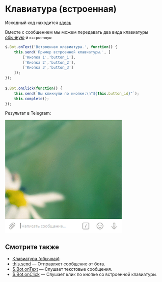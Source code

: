 # Клавиатура (встроенная)

Исходный код находится 
[здесь](https://github.com/classtype/app.init/tree/master/examples/bot.this.send)

Вместе с сообщением мы можем передавать два вида клавиатуры [обычную](./bot.keyboard.md) и `встроенную`

```js {highlight:['3-5']}
$.Bot.onText('Встроенная клавиатура.', function() {
    this.send('Пример встроенной клавиатуры.', [
        ['Кнопка 1','button_1'],
        ['Кнопка 2','button_2'],
        ['Кнопка 3','button_3']
    ]);
});

$.Bot.onClick(function() {
    this.send(`Вы кликнули по кнопке:\n"${this.button_id}"`);
    this.complete();
});
```

Результат в Telegram:

<span class="img">![](./img/bot.inlineKeyboard.gif)</span>



## Смотрите также

- [Клавиатура (обычная)](./bot.keyboard.md)
- [this.send](./bot.this.send.md) — Отправляет сообщение от бота.
- [$.Bot.onText](./bot.onText.md) — Слушает текстовые сообщения.
- [$.Bot.onClick](./bot.onClick.md) — Слушает клик по кнопке со встроенной клавиатуры.
